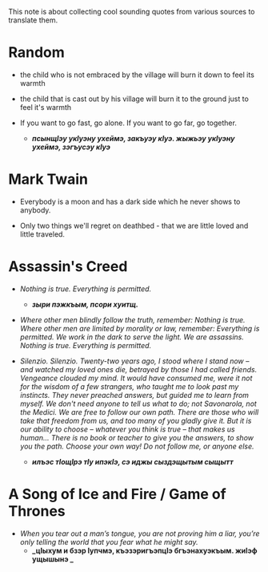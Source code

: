This note is about collecting cool sounding quotes from various sources to translate them.

# Random
- the child who is not embraced by the village will burn it down to feel its warmth
- the child that is cast out by his village will burn it to the ground just to feel it's warmth

- If you want to go fast, go alone. If you want to go far, go together.
	- **_псынщIэу укIуэну ухеймэ, закъуэу кIуэ. жыжьэу укIуэну ухеймэ, зэгъусэу кIуэ_**

# Mark Twain
- Everybody is a moon and has a dark side which he never shows to anybody.

- Only two things we'll regret on deathbed - that we are little loved and little traveled.
# Assassin's Creed
- _Nothing is true. Everything is permitted._
	- **_зыри пэжкъым, псори хуитщ._**

- _Where other men blindly follow the truth, remember:  Nothing is true. Where other men are limited by morality or law, remember: Everything is permitted. We work in the dark to serve the light. We are assassins. Nothing is true. Everything is permitted._

- _Silenzio. Silenzio. Twenty-two years ago, I stood where I stand now – and watched my loved ones die, betrayed by those I had called friends. Vengeance clouded my mind. It would have consumed me, were it not for the wisdom of a few strangers, who taught me to look past my instincts. They never preached answers, but guided me to learn from myself. We don't need anyone to tell us what to do; not Savonarola, not the Medici. We are free to follow our own path. There are those who will take that freedom from us, and too many of you gladly give it. But it is our ability to choose – whatever you think is true – that makes us human... There is no book or teacher to give you the answers, to show you the path. Choose your own way! Do not follow me, or anyone else._

	- **_илъэс тIощIрэ тIу ипэкIэ, сэ иджы сыздэщытым сыщытт_**


# A Song of Ice and Fire / Game of Thrones
- _When you tear out a man’s tongue, you are not proving him a liar, you’re only telling the world that you fear what he might say._
	- **_цIыхум и бзэр Iупчмэ, къэзэригъэпцIэ бгъэнахуэкъым. жиIэф ущышынэ _**
